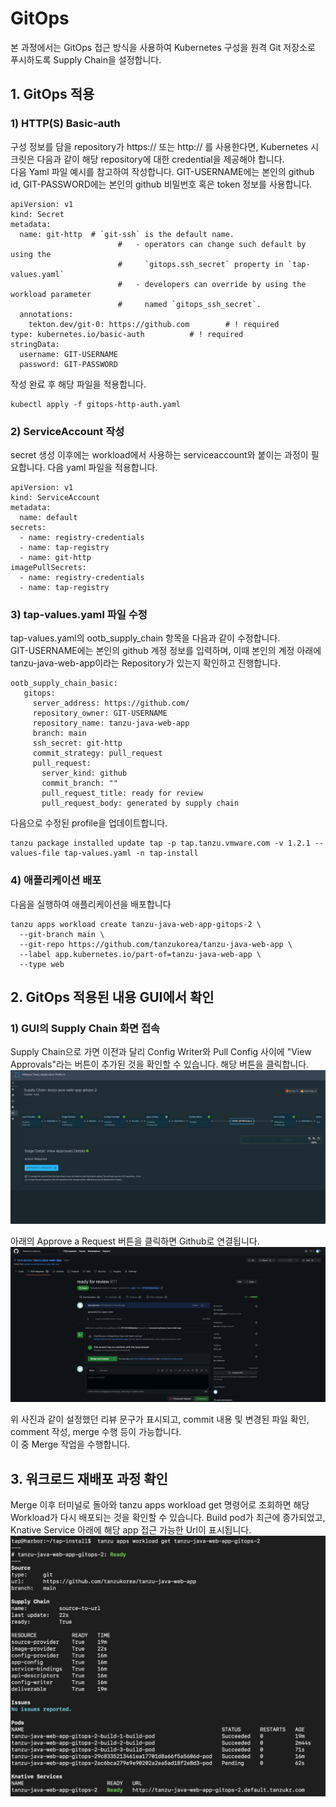 # GitOps

본 과정에서는 GitOps 접근 방식을 사용하여 Kubernetes 구성을 원격 Git 저장소로 푸시하도록 Supply Chain을 설정합니다.

## 1. GitOps 적용

### 1) HTTP(S) Basic-auth
구성 정보를 담을 repository가 https:// 또는 http:// 를 사용한다면, Kubernetes 시크릿은 다음과 같이 해당 repository에 대한 credential을 제공해야 합니다. <br/>
다음 Yaml 파일 예시를 참고하여 작성합니다. GIT-USERNAME에는 본인의 github id, GIT-PASSWORD에는 본인의 github 비밀번호 혹은 token 정보를 사용합니다. <br/>

~~~
apiVersion: v1
kind: Secret
metadata:
  name: git-http  # `git-ssh` is the default name.
                        #   - operators can change such default by using the
                        #     `gitops.ssh_secret` property in `tap-values.yaml`
                        #   - developers can override by using the workload parameter
                        #     named `gitops_ssh_secret`.
  annotations:
    tekton.dev/git-0: https://github.com        # ! required
type: kubernetes.io/basic-auth          # ! required
stringData:
  username: GIT-USERNAME
  password: GIT-PASSWORD
~~~

작성 완료 후 해당 파일을 적용합니다.

~~~
kubectl apply -f gitops-http-auth.yaml
~~~

### 2) ServiceAccount 작성
secret 생성 이후에는 workload에서 사용하는 serviceaccount와 붙이는 과정이 필요합니다. 다음 yaml 파일을 적용합니다.
~~~
apiVersion: v1
kind: ServiceAccount
metadata:
  name: default
secrets:
  - name: registry-credentials
  - name: tap-registry
  - name: git-http
imagePullSecrets:
  - name: registry-credentials
  - name: tap-registry
~~~

### 3) tap-values.yaml 파일 수정
tap-values.yaml의 ootb_supply_chain 항목을 다음과 같이 수정합니다. <br/>
GIT-USERNAME에는 본인의 github 계정 정보를 입력하며, 이때 본인의 계정 아래에 tanzu-java-web-app이라는 Repository가 있는지 확인하고 진행합니다.
~~~
ootb_supply_chain_basic:
   gitops:
     server_address: https://github.com/
     repository_owner: GIT-USERNAME
     repository_name: tanzu-java-web-app
     branch: main
     ssh_secret: git-http
     commit_strategy: pull_request
     pull_request:
       server_kind: github
       commit_branch: ""
       pull_request_title: ready for review
       pull_request_body: generated by supply chain
 ~~~
다음으로 수정된 profile을 업데이트합니다.

~~~
tanzu package installed update tap -p tap.tanzu.vmware.com -v 1.2.1 --values-file tap-values.yaml -n tap-install
~~~

### 4) 애플리케이션 배포
다음을 실행하여 애플리케이션을 배포합니다
~~~
tanzu apps workload create tanzu-java-web-app-gitops-2 \
  --git-branch main \
  --git-repo https://github.com/tanzukorea/tanzu-java-web-app \
  --label app.kubernetes.io/part-of=tanzu-java-web-app \
  --type web
~~~


## 2. GitOps 적용된 내용 GUI에서 확인
### 1) GUI의 Supply Chain 화면 접속
Supply Chain으로 가면 이전과 달리 Config Writer와 Pull Config 사이에 "View Approvals"라는 버튼이 추가된 것을 확인할 수 있습니다. 해당 버튼을 클릭합니다.
![](../images/gitops-approval-1.png)

아래의 Approve a Request 버튼을 클릭하면 Github로 연결됩니다.
![](../images/gitops-approval-3.png)

위 사진과 같이 설정했던 리뷰 문구가 표시되고, commit 내용 및 변경된 파일 확인, comment 작성, merge 수행 등이 가능합니다. <br/>
이 중 Merge 작업을 수행합니다.

## 3. 워크로드 재배포 과정 확인
Merge 이후 터미널로 돌아와 tanzu apps workload get 명령어로 조회하면 해당 Workload가 다시 배포되는 것을 확인할 수 있습니다. Build pod가 최근에 증가되었고, Knative Service 아래에 해당 app 접근 가능한 Url이 표시됩니다. 
![](../images/Gitops-02.png)

